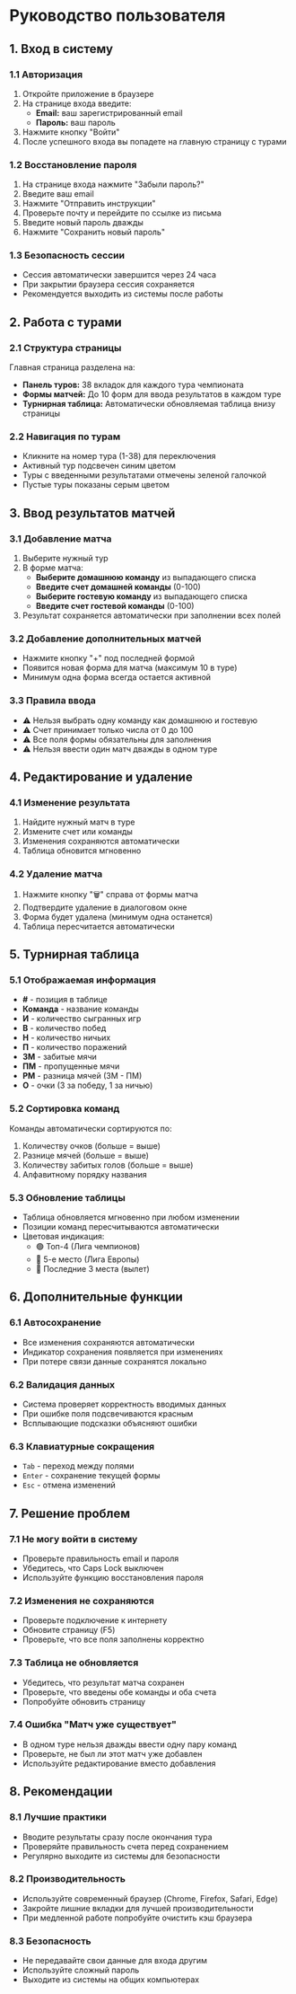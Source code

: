 # Руководство пользователя

## 1. Вход в систему

### 1.1 Авторизация
1. Откройте приложение в браузере
2. На странице входа введите:
   - **Email:** ваш зарегистрированный email
   - **Пароль:** ваш пароль
3. Нажмите кнопку "Войти"
4. После успешного входа вы попадете на главную страницу с турами

### 1.2 Восстановление пароля
1. На странице входа нажмите "Забыли пароль?"
2. Введите ваш email
3. Нажмите "Отправить инструкции"
4. Проверьте почту и перейдите по ссылке из письма
5. Введите новый пароль дважды
6. Нажмите "Сохранить новый пароль"

### 1.3 Безопасность сессии
- Сессия автоматически завершится через 24 часа
- При закрытии браузера сессия сохраняется
- Рекомендуется выходить из системы после работы

## 2. Работа с турами

### 2.1 Структура страницы
Главная страница разделена на:
- **Панель туров:** 38 вкладок для каждого тура чемпионата
- **Формы матчей:** До 10 форм для ввода результатов в каждом туре
- **Турнирная таблица:** Автоматически обновляемая таблица внизу страницы

### 2.2 Навигация по турам
- Кликните на номер тура (1-38) для переключения
- Активный тур подсвечен синим цветом
- Туры с введенными результатами отмечены зеленой галочкой
- Пустые туры показаны серым цветом

## 3. Ввод результатов матчей

### 3.1 Добавление матча
1. Выберите нужный тур
2. В форме матча:
   - **Выберите домашнюю команду** из выпадающего списка
   - **Введите счет домашней команды** (0-100)
   - **Выберите гостевую команду** из выпадающего списка
   - **Введите счет гостевой команды** (0-100)
3. Результат сохраняется автоматически при заполнении всех полей

### 3.2 Добавление дополнительных матчей
- Нажмите кнопку "+" под последней формой
- Появится новая форма для матча (максимум 10 в туре)
- Минимум одна форма всегда остается активной

### 3.3 Правила ввода
- ⚠️ Нельзя выбрать одну команду как домашнюю и гостевую
- ⚠️ Счет принимает только числа от 0 до 100
- ⚠️ Все поля формы обязательны для заполнения
- ⚠️ Нельзя ввести один матч дважды в одном туре

## 4. Редактирование и удаление

### 4.1 Изменение результата
1. Найдите нужный матч в туре
2. Измените счет или команды
3. Изменения сохраняются автоматически
4. Таблица обновится мгновенно

### 4.2 Удаление матча
1. Нажмите кнопку "🗑️" справа от формы матча
2. Подтвердите удаление в диалоговом окне
3. Форма будет удалена (минимум одна останется)
4. Таблица пересчитается автоматически

## 5. Турнирная таблица

### 5.1 Отображаемая информация
- **#** - позиция в таблице
- **Команда** - название команды
- **И** - количество сыгранных игр
- **В** - количество побед
- **Н** - количество ничьих
- **П** - количество поражений
- **ЗМ** - забитые мячи
- **ПМ** - пропущенные мячи
- **РМ** - разница мячей (ЗМ - ПМ)
- **О** - очки (3 за победу, 1 за ничью)

### 5.2 Сортировка команд
Команды автоматически сортируются по:
1. Количеству очков (больше = выше)
2. Разнице мячей (больше = выше)
3. Количеству забитых голов (больше = выше)
4. Алфавитному порядку названия

### 5.3 Обновление таблицы
- Таблица обновляется мгновенно при любом изменении
- Позиции команд пересчитываются автоматически
- Цветовая индикация:
  - 🟢 Топ-4 (Лига чемпионов)
  - 🔵 5-е место (Лига Европы)
  - 🔴 Последние 3 места (вылет)

## 6. Дополнительные функции

### 6.1 Автосохранение
- Все изменения сохраняются автоматически
- Индикатор сохранения появляется при изменениях
- При потере связи данные сохранятся локально

### 6.2 Валидация данных
- Система проверяет корректность вводимых данных
- При ошибке поля подсвечиваются красным
- Всплывающие подсказки объясняют ошибки

### 6.3 Клавиатурные сокращения
- `Tab` - переход между полями
- `Enter` - сохранение текущей формы
- `Esc` - отмена изменений

## 7. Решение проблем

### 7.1 Не могу войти в систему
- Проверьте правильность email и пароля
- Убедитесь, что Caps Lock выключен
- Используйте функцию восстановления пароля

### 7.2 Изменения не сохраняются
- Проверьте подключение к интернету
- Обновите страницу (F5)
- Проверьте, что все поля заполнены корректно

### 7.3 Таблица не обновляется
- Убедитесь, что результат матча сохранен
- Проверьте, что введены обе команды и оба счета
- Попробуйте обновить страницу

### 7.4 Ошибка "Матч уже существует"
- В одном туре нельзя дважды ввести одну пару команд
- Проверьте, не был ли этот матч уже добавлен
- Используйте редактирование вместо добавления

## 8. Рекомендации

### 8.1 Лучшие практики
- Вводите результаты сразу после окончания тура
- Проверяйте правильность счета перед сохранением
- Регулярно выходите из системы для безопасности

### 8.2 Производительность
- Используйте современный браузер (Chrome, Firefox, Safari, Edge)
- Закройте лишние вкладки для лучшей производительности
- При медленной работе попробуйте очистить кэш браузера

### 8.3 Безопасность
- Не передавайте свои данные для входа другим
- Используйте сложный пароль
- Выходите из системы на общих компьютерах
